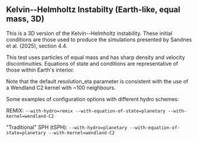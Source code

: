 Kelvin--Helmholtz Instabilty (Earth-like, equal mass, 3D)
--------------

This is a 3D version of the Kelvin--Helmholtz instability. These initial
conditions are those used to produce the simulations presented by
Sandnes et al. (2025), section 4.4.

This test uses particles of equal mass and has sharp density and velocity
discontinuities. Equations of state and conditions are representative of those
within Earth's interior.

Note that the default resolution_eta parameter is consistent with the use of a
Wendland C2 kernel with ~100 neighbours.

Some examples of configuration options with different hydro schemes:

REMIX:
`--with-hydro=remix --with-equation-of-state=planetary --with-kernel=wendland-C2`

"Traditional" SPH (tSPH):
`--with-hydro=planetary --with-equation-of-state=planetary --with-kernel=wendland-C2`
